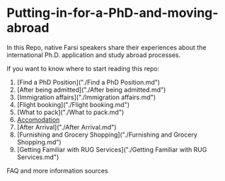 # Putting-in-for-a-PhD-and-moving-abroad
In this Repo, native Farsi speakers share their experiences about the international Ph.D. application and study abroad processes.

If you want to know where to start reading this repo:
1. [Find a PhD Position]("./Find a PhD Position.md")
2. [After being admitted]("./After being admitted.md")
3. [Immigration affairs]("./Immigration affairs.md")
4. [Flight booking]("./Flight booking.md")
5. [What to pack]("./What to pack.md")
6. [Accomodation](./Accomodation.md)
7. [After Arrival]("./After Arrival.md")
8. [Furnishing and Grocery Shopping]("./Furnishing and Grocery Shopping.md")
9. [Getting Familiar with RUG Services]("./Getting Familiar with RUG Services.md") 


FAQ and more information sources
